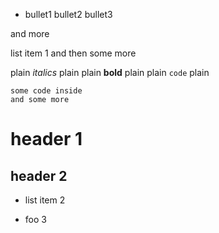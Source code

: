 * bullet1
  bullet2
  bullet3

and more

list item 1
and then some more

plain *italics* plain
plain **bold** plain
plain `code` plain

```langname
some code inside
and some more
```

# header 1

## header 2


* list item 2

* foo 3